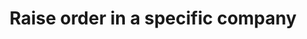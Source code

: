---
title: "Raise order in a specific company"
name: "sourcemeta_apifact_syspro"
key: "param_company_id"
description: "Order setting: Company to raise orders into"
user_friendly_description: "Determine which Syspro company this order should be raised if you are running multiple Syspro companies."
default: ""
values: []
tags: [sourcemeta,apifact,syspro]
type: "meta"
process: "orders"
headless: true
---